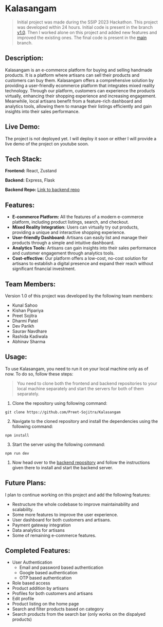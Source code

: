 # Kalasangam

> Initial project was made during the SSIP 2023 Hackathon. This project was developed within 24 hours. Initial code is present in the branch [v1.0](https://github.com/Preet-Sojitra/Kalasangam/tree/v1.0). Then I worked alone on this project and added new features and improved the existing ones. The final code is present in the [main](https://github.com/Preet-Sojitra/Kalasangam) branch.

## Description:

Kalasangam is an e-commerce platform for buying and selling handmade products. It is a platform where artisans can sell their products and customers can buy them. Kalasangam offers a comprehensive solution by providing a user-friendly ecommerce platform that integrates mixed reality technology. Through our platform, customers can experience the products virtually, enhancing their shopping experience and increasing engagement. Meanwhile, local artisans benefit from a feature-rich dashboard and analytics tools, allowing them to manage their listings efficiently and gain insights into their sales performance.

## Live Demo:

The project is not deployed yet. I will deploy it soon or either I will provide a live demo of the project on youtube soon.
<!-- You can view a live demo of the project on [youtube](https://youtu.be/d3sqFWYGBTk?si=LiZHsLfnqdwJ4NRj). -->

## Tech Stack:

**Frontend:** React, Zustand

**Backend:** Express, Flask


**Backend Repo:** [Link to backend repo](https://github.com/Preet-Sojitra/kalasangam-backend)

## Features:

- **E-commerce Platform:** All the features of a modern e-commerce platform, including product listings, search, and checkout.
- **Mixed Reality Integration:** Users can virtually try out products, providing a unique and interactive shopping experience.
- **User-friendly Dashboard:** Artisans can easily list and manage their products through a simple and intuitive dashboard.
- **Analytics Tools:** Artisans can gain insights into their sales performance and customer engagement through analytics tools.
- **Cost-effective:** Our platform offers a low-cost, no-cost solution for artisans to establish a digital presence and expand their reach without significant financial investment.

## Team Members:

Version 1.0 of this project was developed by the following team members:

- Kunal Sahoo
- Kishan Pipariya
- Preet Sojitra
- Dharmi Patel
- Dev Parikh
- Saurav Navdhare
- Rashida Kadiwala
- Abhinav Sharma

## Usage:

To use Kalasangam, you need to run it on your local machine only as of now. To do so, follow these steps:

> You need to clone both the frontend and backend repositories to your local machine separately and start the servers for both of them separately.

1. Clone the repository using following command:

```
git clone https://github.com/Preet-Sojitra/Kalasangam
```

2. Navigate to the cloned repository and install the dependencies using the following command:

```
npm install
```

3. Start the server using the following command:

```
npm run dev
```

1. Now head over to the [backend repository](https://github.com/Preet-Sojitra/Kalasangam) and follow the instructions given there to install and start the backend server.

## Future Plans:

I plan to continue working on this project and add the following features:
- Restructure the whole codebase to improve maintainability and scalability.
- Some more features to improve the user experience.
- User dashboard for both customers and artisans.
- Payment gateway integration
- Data analytics for artisans
- Some of remaining e-commerce features.

## Completed Features:

- User Authentication
  - Email and password based authentication
  - Google based authentication
  - OTP based authentication
- Role based access
- Product addition by artisans
- Profiles for both customers and artisans
- Edit profile
- Product listing on the home page
- Search and filter products based on category
- Search products from the search bar (only works on the dispalyed products)  
